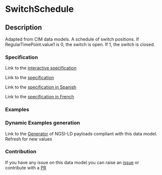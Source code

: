 # SwitchSchedule

## Description 

Adapted from CIM data models. A schedule of switch positions.  If RegularTimePoint.value1 is 0, the switch is open.  If 1, the switch is closed.
### Specification

Link to the [interactive specification](https://swagger.lab.fiware.org/?url=https://smart-data-models.github.io/dataModel.EnergyCIM/SwitchSchedule/swagger.yaml)

Link to the [specification](https://smart-data-models.github.io/dataModel.EnergyCIM/SwitchSchedule/doc/spec.md)

Link to the [specification in Spanish](https://smart-data-models.github.io/dataModel.EnergyCIM/SwitchSchedule/doc/spec_ES.md)

Link to the [specification in French](https://smart-data-models.github.io/dataModel.EnergyCIM/SwitchSchedule/doc/spec_FR.md)
### Examples
### Dynamic Examples generation

Link to the [Generator](https://smartdatamodels.org/extra/ngsi-ld_generator_v0.91.php?schemaUrl=https://raw.githubusercontent.com/smart-data-models/dataModel.EnergyCIM/master/SwitchSchedule/schema.json&email=info@smartdatamodels.org) of NGSI-LD payloads compliant with this data model. Refresh for new values
### Contribution

 If you have any issue on this data model you can raise an [issue](https://github.com/smart-data-models/dataModel.EnergyCIM/issues)  or contribute with a [PR](https://github.com/smart-data-models/dataModel.EnergyCIM/pulls)